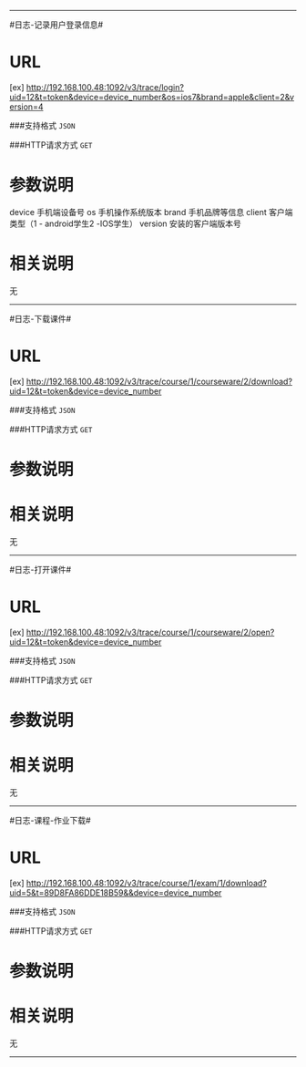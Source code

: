 ******



#日志-记录用户登录信息#

URL
====
[ex] http://192.168.100.48:1092/v3/trace/login?uid=12&t=token&device=device_number&os=ios7&brand=apple&client=2&version=4

###支持格式 `JSON`

###HTTP请求方式 `GET`

参数说明
====
device 手机端设备号
os 手机操作系统版本
brand 手机品牌等信息
client 客户端类型（1 - android学生2 -IOS学生）
version 安装的客户端版本号


相关说明
===
无

******

#日志-下载课件#

URL
====
[ex] http://192.168.100.48:1092/v3/trace/course/1/courseware/2/download?uid=12&t=token&device=device_number

###支持格式 `JSON`

###HTTP请求方式 `GET`

参数说明
====

相关说明
===
无


******
#日志-打开课件#


URL
====
[ex] http://192.168.100.48:1092/v3/trace/course/1/courseware/2/open?uid=12&t=token&device=device_number

###支持格式 `JSON`

###HTTP请求方式 `GET`

参数说明
====

相关说明
===
无

******


#日志-课程-作业下载#

URL
====
[ex] http://192.168.100.48:1092/v3/trace/course/1/exam/1/download?uid=5&t=89D8FA86DDE18B59&&device=device_number

###支持格式 `JSON`

###HTTP请求方式 `GET`

参数说明
====

相关说明
===
无

******



